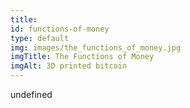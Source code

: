 ```yaml
--- 
title: 
id: functions-of-money
type: default
img: images/the_functions_of_money.jpg
imgTitle: The Functions of Money
imgAlt: 3D printed bitcoin
---
```


undefined

